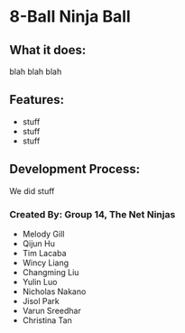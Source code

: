 # 8-Ball Ninja Ball

## What it does: 
blah blah blah

## Features:
* stuff
* stuff
* stuff

## Development Process:
We did stuff

### Created By: Group 14, The Net Ninjas
- Melody Gill
- Qijun Hu
- Tim Lacaba
- Wincy Liang
- Changming Liu
- Yulin Luo
- Nicholas Nakano
- Jisol Park
- Varun Sreedhar
- Christina Tan
